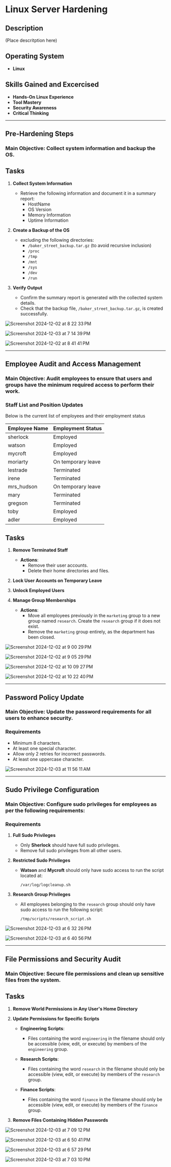 # Linux Server Hardening

## Description  

(Place descritption here)  

## Operating System  

- **Linux**  

## Skills Gained and Excercised

- **Hands-On Linux Experience**
- **Tool Mastery**
- **Security Awareness**
- **Critical Thinking**

---

## Pre-Hardening Steps

### Main Objective: Collect system information and backup the OS.

## Tasks

1. **Collect System Information**
   - Retrieve the following information and document it in a summary report:
     - HostName
     - OS Version
     - Memory Information
     - Uptime Information

2. **Create a Backup of the OS**
   - excluding the following directories:
     - `/baker_street_backup.tar.gz` (to avoid recursive inclusion)
     - `/proc`
     - `/tmp`
     - `/mnt`
     - `/sys`
     - `/dev`
     - `/run`

3. **Verify Output**
   - Confirm the summary report is generated with the collected system details.
   - Check that the backup file, `/baker_street_backup.tar.gz`, is created successfully.


![Screenshot 2024-12-02 at 8 22 33 PM](https://github.com/user-attachments/assets/cc081a90-269f-4792-bae4-76f4ffc10c3d)

![Screenshot 2024-12-03 at 7 14 39 PM](https://github.com/user-attachments/assets/13b5207b-baf3-4ecf-b5b8-948ba632a3cc)

![Screenshot 2024-12-02 at 8 41 41 PM](https://github.com/user-attachments/assets/0014cb83-1e1e-42e3-9d7a-5e94c76eb009)



---

## Employee Audit and Access Management

### Main Objective: Audit employees to ensure that users and groups have the minimum required access to perform their work.

### Staff List and Position Updates

Below is the current list of employees and their employment status

| Employee Name | Employment Status     |
|---------------|-----------------------|
| sherlock      | Employed              |
| watson        | Employed              |
| mycroft       | Employed              |
| moriarty      | On temporary leave    |
| lestrade      | Terminated            |
| irene         | Terminated            |
| mrs_hudson    | On temporary leave    |
| mary          | Terminated            |
| gregson       | Terminated            |
| toby          | Employed              |
| adler         | Employed              |

## Tasks

1. **Remove Terminated Staff**
   - **Actions**:
     - Remove their user accounts.
     - Delete their home directories and files.

2. **Lock User Accounts on Temporary Leave**

3. **Unlock Employed Users**

4. **Manage Group Memberships**
   - **Actions**:
     - Move all employees previously in the `marketing` group to a new group named `research`. Create the `research` group if it does not exist.
     - Remove the `marketing` group entirely, as the department has been closed.


![Screenshot 2024-12-02 at 9 00 29 PM](https://github.com/user-attachments/assets/a1701677-a6e1-4a01-be1a-2d6b0bb47b63)

![Screenshot 2024-12-02 at 9 05 29 PM](https://github.com/user-attachments/assets/fe3beb28-a843-4e75-8008-a494a18a6127)

![Screenshot 2024-12-02 at 10 09 27 PM](https://github.com/user-attachments/assets/cc62bbd3-8f8c-480b-ba71-dbbac3137531)

![Screenshot 2024-12-02 at 10 22 40 PM](https://github.com/user-attachments/assets/d415db70-8afd-4b02-82c6-18c0a7ad482b)



---

## Password Policy Update

### Main Objective: Update the password requirements for all users to enhance security.

### Requirements

- Minimum 8 characters.
- At least one special character.
- Allow only 2 retries for incorrect passwords.
- At least one uppercase character.


![Screenshot 2024-12-03 at 11 56 11 AM](https://github.com/user-attachments/assets/0a7c8f89-1208-40e2-b4a7-a0e9a631ae8b)



---

## Sudo Privilege Configuration

### Main Objective: Configure sudo privileges for employees as per the following requirements:

### Requirements

1. **Full Sudo Privileges**
   - Only **Sherlock** should have full sudo privileges.
   - Remove full sudo privileges from all other users.

2. **Restricted Sudo Privileges**
   - **Watson** and **Mycroft** should only have sudo access to run the script located at:
     ```plaintext
     /var/log/logcleanup.sh
     ```

3. **Research Group Privileges**
   - All employees belonging to the `research` group should only have sudo access to run the following script:
     ```plaintext
     /tmp/scripts/research_script.sh
     ```


![Screenshot 2024-12-03 at 6 32 26 PM](https://github.com/user-attachments/assets/92029e7a-350a-49ba-908b-1550408c40db)

![Screenshot 2024-12-03 at 6 40 56 PM](https://github.com/user-attachments/assets/3851b865-8249-45e4-80d9-6f73ac2af5de)



---

## File Permissions and Security Audit

### Main Objective: Secure file permissions and clean up sensitive files from the system.

## Tasks

1. **Remove World Permissions in Any User's Home Directory**

2. **Update Permissions for Specific Scripts**
   - **Engineering Scripts**:
     - Files containing the word `engineering` in the filename should only be accessible (view, edit, or execute) by members of the `engineering` group.

   - **Research Scripts**:
     - Files containing the word `research` in the filename should only be accessible (view, edit, or execute) by members of the `research` group.

   - **Finance Scripts**:
     - Files containing the word `finance` in the filename should only be accessible (view, edit, or execute) by members of the `finance` group.

3. **Remove Files Containing Hidden Passwords**
  

![Screenshot 2024-12-03 at 7 09 12 PM](https://github.com/user-attachments/assets/c66cf2bd-d7a2-4342-a25b-0ec0ea82e9ba)

![Screenshot 2024-12-03 at 6 50 41 PM](https://github.com/user-attachments/assets/82229499-a4ad-4f9f-a31a-d477ed862729)

![Screenshot 2024-12-03 at 6 57 29 PM](https://github.com/user-attachments/assets/da2046cf-4027-47a6-9e4e-29183704563e)

![Screenshot 2024-12-03 at 7 03 10 PM](https://github.com/user-attachments/assets/344516c3-7da2-42e4-939e-5d05bfbb1ab6)

